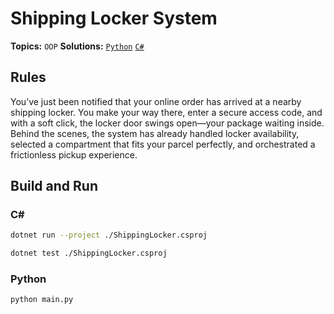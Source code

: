 # Shipping Locker System

**Topics:** `OOP`
**Solutions:** [`Python`](../../src/python/oop/ShippingLocker) [`C#`](../../src/csharp/oop/ShippingLocker)

## Rules

You’ve just been notified that your online order has arrived at a nearby shipping locker. You make your way there, enter a secure access code, and with a soft click, the locker door swings open—your package waiting inside. Behind the scenes, the system has already handled locker availability, selected a compartment that fits your parcel perfectly, and orchestrated a frictionless pickup experience.

## Build and Run

### C#

``` bash
dotnet run --project ./ShippingLocker.csproj
```

``` bash
dotnet test ./ShippingLocker.csproj
```

### Python

``` bash
python main.py
```
